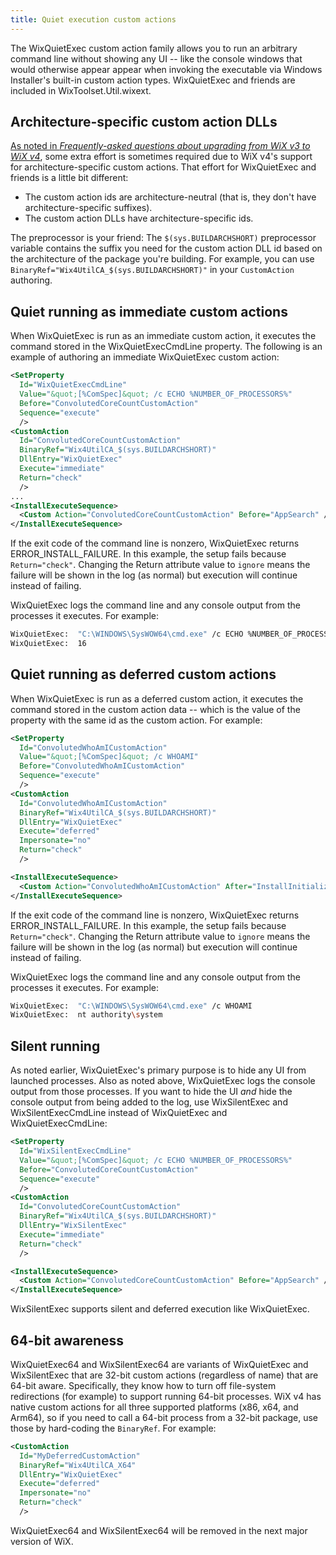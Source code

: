 ```yaml
---
title: Quiet execution custom actions
---
```


The WixQuietExec custom action family allows you to run an arbitrary command line without showing any UI -- like the console windows that would otherwise appear appear when invoking the executable via Windows Installer's built-in custom action types. WixQuietExec and friends are included in WixToolset.Util.wixext.


## Architecture-specific custom action DLLs

[As noted in _Frequently-asked questions about upgrading from WiX v3 to WiX v4_](../../fourthree/faqs.md#customactionids), some extra effort is sometimes required due to WiX v4's support for architecture-specific custom actions. That effort for WixQuietExec and friends is a little bit different:

- The custom action ids are architecture-neutral (that is, they don't have architecture-specific suffixes).
- The custom action DLLs have architecture-specific ids.

The preprocessor is your friend: The `$(sys.BUILDARCHSHORT)` preprocessor variable contains the suffix you need for the custom action DLL id based on the architecture of the package you're building. For example, you can use `BinaryRef="Wix4UtilCA_$(sys.BUILDARCHSHORT)"` in your `CustomAction` authoring.


## Quiet running as immediate custom actions

When WixQuietExec is run as an immediate custom action, it executes the command stored in the WixQuietExecCmdLine property. The following is an example of authoring an immediate WixQuietExec custom action:

```xml
<SetProperty
  Id="WixQuietExecCmdLine"
  Value="&quot;[%ComSpec]&quot; /c ECHO %NUMBER_OF_PROCESSORS%"
  Before="ConvolutedCoreCountCustomAction"
  Sequence="execute"
  />
<CustomAction
  Id="ConvolutedCoreCountCustomAction"
  BinaryRef="Wix4UtilCA_$(sys.BUILDARCHSHORT)"
  DllEntry="WixQuietExec"
  Execute="immediate"
  Return="check"
  />
...
<InstallExecuteSequence>
  <Custom Action="ConvolutedCoreCountCustomAction" Before="AppSearch" />
</InstallExecuteSequence>
```

If the exit code of the command line is nonzero, WixQuietExec returns ERROR_INSTALL_FAILURE. In this example, the setup fails because `Return="check"`. Changing the Return attribute value to `ignore` means the failure will be shown in the log (as normal) but execution will continue instead of failing.

WixQuietExec logs the command line and any console output from the processes it executes. For example:

```sh
WixQuietExec:  "C:\WINDOWS\SysWOW64\cmd.exe" /c ECHO %NUMBER_OF_PROCESSORS%
WixQuietExec:  16
```


## Quiet running as deferred custom actions

When WixQuietExec is run as a deferred custom action, it executes the command stored in the custom action data -- which is the value of the property with the same id as the custom action. For example:

```xml
<SetProperty
  Id="ConvolutedWhoAmICustomAction"
  Value="&quot;[%ComSpec]&quot; /c WHOAMI"
  Before="ConvolutedWhoAmICustomAction"
  Sequence="execute"
  />
<CustomAction
  Id="ConvolutedWhoAmICustomAction"
  BinaryRef="Wix4UtilCA_$(sys.BUILDARCHSHORT)"
  DllEntry="WixQuietExec"
  Execute="deferred"
  Impersonate="no"
  Return="check"
  />

<InstallExecuteSequence>
  <Custom Action="ConvolutedWhoAmICustomAction" After="InstallInitialize" />
</InstallExecuteSequence>
```

If the exit code of the command line is nonzero, WixQuietExec returns ERROR_INSTALL_FAILURE. In this example, the setup fails because `Return="check"`. Changing the Return attribute value to `ignore` means the failure will be shown in the log (as normal) but execution will continue instead of failing.

WixQuietExec logs the command line and any console output from the processes it executes. For example:

```sh
WixQuietExec:  "C:\WINDOWS\SysWOW64\cmd.exe" /c WHOAMI
WixQuietExec:  nt authority\system
```


## Silent running

As noted earlier, WixQuietExec's primary purpose is to hide any UI from launched processes. Also as noted above, WixQuietExec logs the console output from those processes. If you want to hide the UI _and_ hide the console output from being added to the log, use WixSilentExec and WixSilentExecCmdLine instead of WixQuietExec and WixQuietExecCmdLine:

```xml
<SetProperty
  Id="WixSilentExecCmdLine"
  Value="&quot;[%ComSpec]&quot; /c ECHO %NUMBER_OF_PROCESSORS%"
  Before="ConvolutedCoreCountCustomAction"
  Sequence="execute"
  />
<CustomAction
  Id="ConvolutedCoreCountCustomAction"
  BinaryRef="Wix4UtilCA_$(sys.BUILDARCHSHORT)"
  DllEntry="WixSilentExec"
  Execute="immediate"
  Return="check"
  />

<InstallExecuteSequence>
  <Custom Action="ConvolutedCoreCountCustomAction" Before="AppSearch" />
</InstallExecuteSequence>
```

WixSilentExec supports silent and deferred execution like WixQuietExec.


## 64-bit awareness

WixQuietExec64 and WixSilentExec64 are variants of WixQuietExec and WixSilentExec that are 32-bit custom actions (regardless of name) that are 64-bit aware. Specifically, they know how to turn off file-system redirections (for example) to support running 64-bit processes. WiX v4 has native custom actions for all three supported platforms (x86, x64, and Arm64), so if you need to call a 64-bit process from a 32-bit package, use those by hard-coding the `BinaryRef`. For example:

```xml
<CustomAction
  Id="MyDeferredCustomAction"
  BinaryRef="Wix4UtilCA_X64"
  DllEntry="WixQuietExec"
  Execute="deferred"
  Impersonate="no"
  Return="check"
  />
```

WixQuietExec64 and WixSilentExec64 will be removed in the next major version of WiX.
